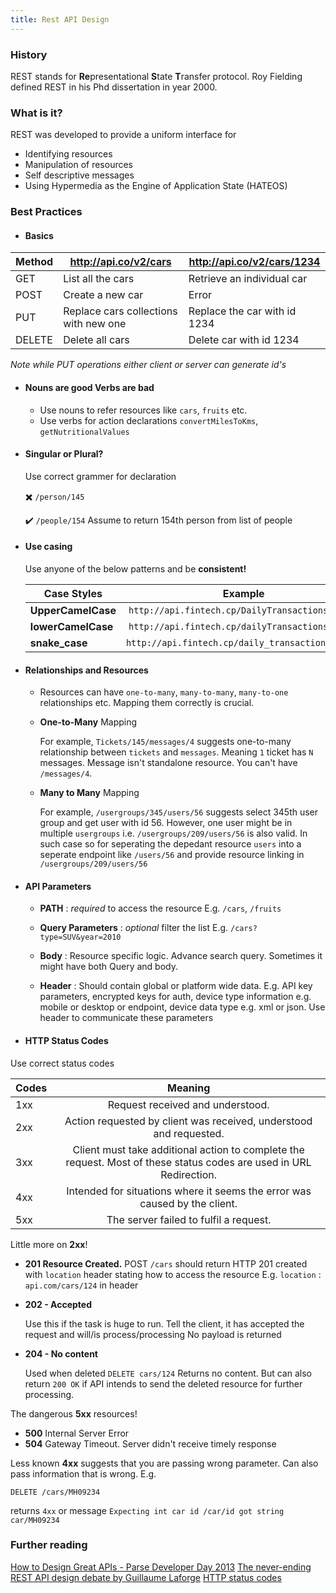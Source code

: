 ```yaml
---
title: Rest API Design
---
```



### History
REST stands for **Re**presentational **S**tate **T**ransfer protocol. Roy Fielding defined REST in his Phd dissertation in year 2000.
 
### What is it?
REST was developed to provide a uniform interface for

 - Identifying resources
 - Manipulation of resources
 - Self descriptive messages
 - Using Hypermedia as the Engine of Application State (HATEOS)

### Best Practices

 - #### Basics

|   Method	|  http://api.co/v2/cars  	| http://api.co/v2/cars/1234   	|   	
|---	|---	|---	|
|   GET	|   List all the cars	|   Retrieve an individual car	|
|   POST	|  Create a new car  	|  Error   	|
|   PUT	|  Replace cars collections with new one  	|  Replace the car with id 1234 	|
|   DELETE |  Delete all cars	|  Delete car with id 1234	|

*Note while PUT operations either client or server can generate id's*

- #### Nouns are good Verbs are bad

  - Use nouns to refer resources like `cars`, `fruits` etc.
  - Use verbs for action declarations `convertMilesToKms`, `getNutritionalValues`

- #### Singular or Plural?
    Use correct grammer for declaration

    :heavy_multiplication_x: `/person/145` 

    :heavy_check_mark: `/people/154` Assume to return 154th person from list of people

- #### Use casing
  Use anyone of the below patterns and be **consistent!**  

  | Case Styles        | Example          | 
  | ------------- |:-------------:|
  | **UpperCamelCase**      | `http://api.fintech.cp/DailyTransactions/Today` | 
  | **lowerCamelCase**      | `http://api.fintech.cp/dailyTransactions/today`      |  
  | **snake_case**    | `http://api.fintech.cp/daily_transactions/today`      | 

- #### **Relationships and Resources**

  - Resources can have `one-to-many`, `many-to-many`, `many-to-one` relationships etc. Mapping them correctly is crucial.
  - **One-to-Many** Mapping

       For example, `Tickets/145/messages/4` suggests one-to-many relationship between `tickets` and `messages`. Meaning `1` ticket has `N` messages. Message isn't standalone resource. You can't have `/messages/4`.

  - **Many to Many** Mapping

      For example, `/usergroups/345/users/56` suggests select 345th user group and get user with id 56. However, one user might be in multiple `usergroups` i.e. `/usergroups/209/users/56` is also valid. In such case so for seperating the depedant resource `users` into a seperate endpoint like `/users/56` and provide resource linking in `/usergroups/209/users/56`

- #### **API Parameters**
 
   - **PATH** :  *required* to access the resource E.g. `/cars`, `/fruits`

   - **Query Parameters** : *optional* filter the list E.g. `/cars?type=SUV&year=2010`

   - **Body** : Resource specific logic. Advance search query. Sometimes it might have both  Query and body.

   - **Header** : Should contain global or platform wide data. E.g. API key parameters, encrypted keys for auth, device type information e.g. mobile or desktop or endpoint, device data type e.g. xml or json. Use header to communicate these parameters

 - #### HTTP Status Codes

 Use correct status codes 
 
  | Codes        | Meaning           | 
  | ------------- |:-------------:|
  | 1xx | Request received and understood. | 
  | 2xx | Action requested by client was received, understood and requested. | 
  | 3xx | Client must take additional action to complete the request. Most of these status codes are used in URL Redirection. |
  | 4xx | Intended for situations where it seems the error was caused by the client. |
  | 5xx | The server failed to fulfil a request. |


  Little more on **2xx**!

  - **201 Resource Created.**
      POST `/cars`  should return HTTP 201 created with `location` header stating how to access the resource
      E.g. `location` : `api.com/cars/124` in header

  - **202 - Accepted**

      Use this if the task is huge to run. Tell the client, it has accepted the request and will/is process/processing
      No payload is returned 

  -   **204 - No content**

      Used when deleted `DELETE cars/124`
      Returns no content. But can also return `200 OK` if API intends to send the deleted resource for further processing.

  The dangerous **5xx** resources!

  - **500** Internal Server Error
  - **504** Gateway Timeout. Server didn't receive timely response

  Less known **4xx** suggests that you are passing wrong parameter. Can also pass information that is wrong. E.g.

  `DELETE /cars/MH09234`

  returns `4xx` or message 
  `Expecting int car id /car/id got string car/MH09234 `


### **Further reading**
[How to Design Great APIs - Parse Developer Day 2013](https://www.youtube.com/watch?v=qCdpTji8nxo)
[The never-ending REST API design debate by Guillaume Laforge](https://www.youtube.com/watch?v=48azd2VqtP0)
[HTTP status codes](https://httpstatuses.com/)
